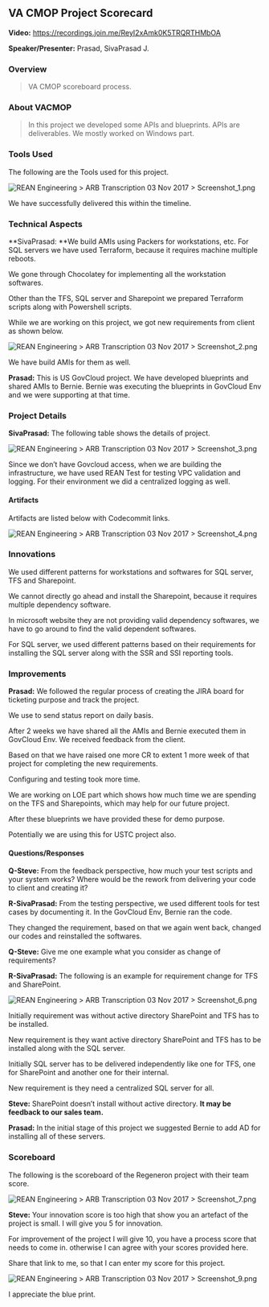 ## VA CMOP Project Scorecard

**Video:** <https://recordings.join.me/ReyI2xAmk0K5TRQRTHMbOA>

**Speaker/Presenter:** Prasad, SivaPrasad J.

### Overview

> VA CMOP scoreboard process.

### About VACMOP

> In this project we developed some APIs and blueprints. APIs are deliverables. We mostly worked on Windows part.

### Tools Used

The following are the Tools used for this project.

![REAN Engineering > ARB Transcription 03 Nov 2017 > Screenshot_1.png](https://reancloud.atlassian.net/wiki/download/thumbnails/157909034/Screenshot_1.png?version=1&modificationDate=1510835136352&cacheVersion=1&api=v2&width=600)

We have successfully delivered this within the timeline.

### Technical Aspects

**SivaPrasad: **We build AMIs using Packers for workstations, etc. For SQL servers we have used Terraform, because it requires machine multiple reboots.

We gone through Chocolatey for implementing all the workstation softwares.

Other than the TFS, SQL server and Sharepoint we prepared Terraform scripts along with Powershell scripts.

While we are working on this project, we got new requirements from client as shown below.

![REAN Engineering > ARB Transcription 03 Nov 2017 > Screenshot_2.png](https://reancloud.atlassian.net/wiki/download/thumbnails/157909034/Screenshot_2.png?version=1&modificationDate=1510835212768&cacheVersion=1&api=v2&width=700)

We have build AMIs for them as well.

**Prasad:** This is US GovCloud project. We have developed blueprints and shared AMIs to Bernie. Bernie was executing the blueprints in GovCloud Env and we were supporting at that time.

### Project Details

**SivaPrasad:** The following table shows the details of project.

![REAN Engineering > ARB Transcription 03 Nov 2017 > Screenshot_3.png](https://reancloud.atlassian.net/wiki/download/thumbnails/157909034/Screenshot_3.png?version=1&modificationDate=1510835254757&cacheVersion=1&api=v2&width=500)

Since we don’t have Govcloud access, when we are building the infrastructure, we have used REAN Test for testing VPC validation and logging. For their environment we did a centralized logging as well.

#### Artifacts

Artifacts are listed below with Codecommit links.

![REAN Engineering > ARB Transcription 03 Nov 2017 > Screenshot_4.png](https://reancloud.atlassian.net/wiki/download/thumbnails/157909034/Screenshot_4.png?version=1&modificationDate=1510835292665&cacheVersion=1&api=v2&width=500)

### Innovations

We used different patterns for workstations and softwares for SQL server, TFS and Sharepoint.

We cannot directly go ahead and install the Sharepoint, because it requires multiple dependency software.

In microsoft website they are not providing valid dependency softwares, we have to go around to find the valid dependent softwares.

For SQL server, we used different patterns based on their requirements for installing the SQL server along with the SSR and SSI reporting tools.

### Improvements

**Prasad:** We followed the regular process of creating the JIRA board for ticketing purpose and track the project.

We use to send status report on daily basis.

After 2 weeks we have shared all the AMIs and Bernie executed them in GovCloud Env. We received feedback from the client.

Based on that we have raised one more CR to extent 1 more week of that project for completing the new requirements.

Configuring and testing took more time.

We are working on LOE part which shows how much time we are spending on the TFS and Sharepoints, which may help for our future project.

After these blueprints we have provided these for demo purpose.

Potentially we are using this for USTC project also.

#### Questions/Responses

**Q-Steve:** From the feedback perspective, how much your test scripts and your system works? Where would be the rework from delivering your code to client and creating it?

**R-SivaPrasad:** From the testing perspective, we used different tools for test cases by documenting it. In the GovCloud Env, Bernie ran the code. 

They changed the requirement, based on that we again went back, changed our codes and reinstalled the softwares.

**Q-Steve:** Give me one example what you consider as change of requirements?

**R-SivaPrasad:** The following is an example for requirement change for TFS and SharePoint.

![REAN Engineering > ARB Transcription 03 Nov 2017 > Screenshot_6.png](https://reancloud.atlassian.net/wiki/download/thumbnails/157909034/Screenshot_6.png?version=2&modificationDate=1510898067263&cacheVersion=1&api=v2&width=600)

Initially requirement was without active directory SharePoint and TFS has to be installed.

New requirement is they want active directory SharePoint and TFS has to be installed along with the SQL server.

Initially SQL server has to be delivered independently like one for TFS, one for SharePoint and another one for their internal.

New requirement is they need a centralized SQL server for all.

**Steve:** SharePoint doesn’t install without active directory. **It may be feedback to our sales team.**

**Prasad:** In the initial stage of this project we suggested Bernie to add AD for installing all of these servers.

### Scoreboard

The following is the scoreboard of the Regeneron project with their team score.

![REAN Engineering > ARB Transcription 03 Nov 2017 > Screenshot_7.png](https://reancloud.atlassian.net/wiki/download/thumbnails/157909034/Screenshot_7.png?version=1&modificationDate=1510898172871&cacheVersion=1&api=v2&width=650)

**Steve:** Your innovation score is too high that show you an artefact of the project is small. I will give you 5 for innovation.

For improvement of the project I will give 10, you have a process score that needs to come in. otherwise I can agree with your scores provided here.

Share that link to me, so that I can enter my score for this project.

![REAN Engineering > ARB Transcription 03 Nov 2017 > Screenshot_9.png](https://reancloud.atlassian.net/wiki/download/thumbnails/157909034/Screenshot_9.png?version=1&modificationDate=1510898285592&cacheVersion=1&api=v2&width=650)

I appreciate the blue print.
